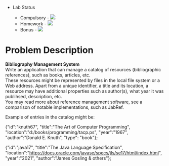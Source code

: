 - Lab Status

    - Compulsory - ![](https://us-central1-progress-markdown.cloudfunctions.net/progress/0)
    - Homework - ![](https://us-central1-progress-markdown.cloudfunctions.net/progress/0)
    - Bonus - ![](https://us-central1-progress-markdown.cloudfunctions.net/progress/0)

# Problem Description

**Bibliography Management System** \
Write an application that can manage a catalog of resources (bibliographic references), such as books, articles, etc.\
These resources might be represented by files in the local file system or a Web address. Apart from a unique identifier, a title and its location, a resource may have additional properties such as author(s), what year it was publihsed, description, etc. \
You may read more about reference management software, see a comparison of notable implementations, such as JabRef.

Example of entries in the catalog might be:

{"id":"knuth67", "title":"The Art of Computer Programming", "location":"d:/books/programming/tacp.ps", "year":"1967", "author":"Donald E. Knuth", "type": "book"};  

{"id":"java17", "title":"The Java Language Specification", "location":"https://docs.oracle.com/javase/specs/jls/se17/html/index.html", "year":"2021", "author":"James Gosling & others"};